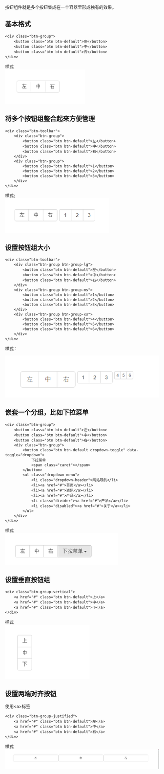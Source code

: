 按钮组件就是多个按钮集成在一个容器里形成独有的效果。
## 基本格式 ##

	<div class="btn-group">
		<button class="btn btn-default">左</button>
		<button class="btn btn-default">中</button>
		<button class="btn btn-default">右</button>
	</div>

样式    
![基本格式](../images/btn-group-basic.png)


## 将多个按钮组整合起来方便管理 ##

	<div class="btn-toolbar">
		<div class="btn-group">
			<button class="btn btn-default">左</button>
			<button class="btn btn-default">中</button>
			<button class="btn btn-default">右</button>
		</div>
		<div class="btn-group">
			<button class="btn btn-default">1</button>
			<button class="btn btn-default">2</button>
			<button class="btn btn-default">3</button>
		</div>
	</div>

样式;   
![toolbar](../images/btn-group-tool.png)  

## 设置按钮组大小 ##

	<div class="btn-toolbar">
		<div class="btn-group btn-group-lg">
			<button class="btn btn-default">左</button>
			<button class="btn btn-default">中</button>
			<button class="btn btn-default">右</button>
		</div>
		<div class="btn-group btn-group-ms">
			<button class="btn btn-default">1</button>
			<button class="btn btn-default">2</button>
			<button class="btn btn-default">3</button>
		</div>
		<div class="btn-group btn-group-xs">
			<button class="btn btn-default">4</button>
			<button class="btn btn-default">5</button>
			<button class="btn btn-default">6</button>
		</div>
	</div>

样式：

![大小](../images/btn-group-lg.png)

## 嵌套一个分组，比如下拉菜单 ##

	<div class="btn-group">
		<button class="btn btn-default">左</button>
		<button class="btn btn-default">中</button>
		<button class="btn btn-default">右</button>
		<div class="btn-group">
			<button class="btn btn-default dropdown-toggle" data-toggle="dropdown">
				下拉菜单
				<span class="caret"></span>
			</button>
			<ul class="dropdown-menu">
				<li class="dropdown-header">网站导航</li>
				<li><a href="#">首页</a></li>
				<li><a href="#">资讯</a></li>
				<li><a href="#">产品</a></li>
				<li class="divider"><a href="#">产品</a></li>
				<li class="disabled"><a href="#">关于</a></li>
			</ul>
		</div>
	</div>


样式   
![嵌套](../images/btn-group-qiantao.png)


## 设置垂直按钮组 ##

	<div class="btn-group-vertical">
		<a href="#" class="btn btn-default">上</a>
		<a href="#" class="btn btn-default">中</a>
		<a href="#" class="btn btn-default">下</a>
	</div>

样式   
![垂直按钮](../images/btn-group-vertical.png)

## 设置两端对齐按钮 ##

使用<a\>标签  

	<div class="btn-group-justified">
		<a href="#" class="btn btn-default">左</a>
		<a href="#" class="btn btn-default">中</a>
		<a href="#" class="btn btn-default">右</a>
	</div>

样式   
![两端对齐](../images/btn-group-justified.png)